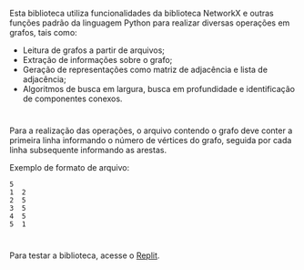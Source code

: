 Esta biblioteca utiliza funcionalidades da biblioteca NetworkX e outras funções padrão da linguagem Python para realizar diversas operações em grafos, tais como:

* Leitura de grafos a partir de arquivos;
* Extração de informações sobre o grafo;
* Geração de representações como matriz de adjacência e lista de adjacência;
* Algoritmos de busca em largura, busca em profundidade e identificação de componentes conexos.

#

Para a realização das operações, o arquivo contendo o grafo deve conter a primeira linha informando o número de vértices do grafo, seguida por cada linha subsequente informando as arestas.

Exemplo de formato de arquivo:
```
5
1  2
2  5 
3  5
4  5
5  1
```
#

Para testar a biblioteca, acesse o [Replit](https://replit.com/@humbertofarrapo/BibliotecaGrafosSimples#main.py).
